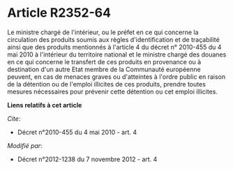 # Article R2352-64

Le ministre chargé de l'intérieur, ou le préfet en ce qui concerne la circulation des produits soumis aux règles
d'identification et de traçabilité ainsi que des produits mentionnés à l'article 4 du décret n° 2010-455 du 4 mai 2010 à
l'intérieur du territoire national et le ministre chargé des douanes en ce qui concerne le transfert de ces produits en
provenance ou à destination d'un autre Etat membre de la Communauté européenne peuvent, en cas de menaces graves ou
d'atteintes à l'ordre public en raison de la détention ou de l'emploi illicites de ces produits, prendre toutes mesures
nécessaires pour prévenir cette détention ou cet emploi illicites.

**Liens relatifs à cet article**

_Cite_:

  - Décret n°2010-455 du 4 mai 2010 - art. 4

_Modifié par_:

  - Décret n°2012-1238 du 7 novembre 2012 - art. 4
